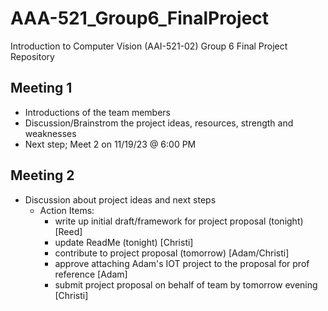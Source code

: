 # AAA-521_Group6_FinalProject
Introduction to Computer Vision (AAI-521-02) Group 6 Final Project Repository 
## Meeting 1
- Introductions of the team members
- Discussion/Brainstrom the project ideas, resources, strength and weaknesses
- Next step; Meet 2 on 11/19/23 @ 6:00 PM
## Meeting 2
 - Discussion about project ideas and next steps
   -  Action Items:
      - write up initial draft/framework for project proposal (tonight) [Reed]
      - update ReadMe (tonight) [Christi]
      - contribute to project proposal (tomorrow) [Adam/Christi]
      - approve attaching Adam's IOT project to the proposal for prof reference [Adam]
      - submit project proposal on behalf of team by tomorrow evening [Christi]
